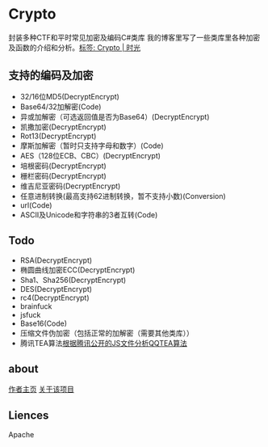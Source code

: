 # Crypto
封装多种CTF和平时常见加密及编码C#类库
我的博客里写了一些类库里各种加密及函数的介绍和分析。[标签: Crypto | 时光](https://willv.cn/tags/Crypto/)

## 支持的编码及加密
- 32/16位MD5(DecryptEncrypt)
- Base64/32加解密(Code)
- 异或加解密（可选返回值是否为Base64）(DecryptEncrypt)
- 凯撒加密(DecryptEncrypt)
- Rot13(DecryptEncrypt)
- 摩斯加解密（暂时只支持字母和数字）(Code)
- AES（128位ECB、CBC）(DecryptEncrypt)
- 培根密码(DecryptEncrypt)
- 栅栏密码(DecryptEncrypt)
- 维吉尼亚密码(DecryptEncrypt)
- 任意进制转换(最高支持62进制转换，暂不支持小数)(Conversion)
- url(Code)
- ASCII及Unicode和字符串的3者互转(Code)

## Todo
- RSA(DecryptEncrypt)
- 椭圆曲线加密ECC(DecryptEncrypt)
- Sha1、Sha256(DecryptEncrypt)
- DES(DecryptEncrypt)
- rc4(DecryptEncrypt)
- brainfuck
- jsfuck
- Base16(Code)
- 压缩文件伪加密（包括正常的加解密（需要其他类库））
- 腾讯TEA算法[根据腾讯公开的JS文件分析QQTEA算法](http://blog.csdn.net/gsls200808/article/details/70837455)

## about
[作者主页](https://willv.cn)
[关于该项目](https://willv.cn/projects/Crypto)

## Liences
Apache